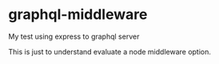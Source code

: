 # graphql-middleware
My test using express to graphql server

This is just to understand evaluate a node middleware option.
